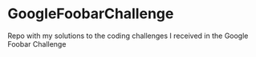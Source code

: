 # GoogleFoobarChallenge
Repo with my solutions to the coding challenges I received in the Google Foobar Challenge

